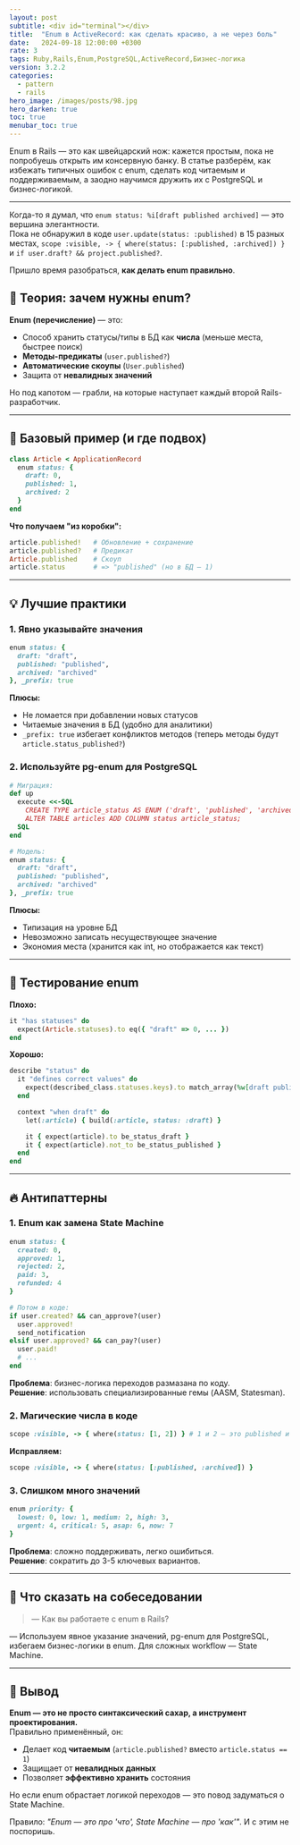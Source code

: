```yaml
---
layout: post
subtitle: <div id="terminal"></div>
title:  "Enum в ActiveRecord: как сделать красиво, а не через боль"
date:   2024-09-18 12:00:00 +0300
rate: 3
tags: Ruby,Rails,Enum,PostgreSQL,ActiveRecord,Бизнес-логика
version: 3.2.2
categories:
  - pattern
  - rails
hero_image: /images/posts/98.jpg
hero_darken: true
toc: true
menubar_toc: true
---
```

Enum в Rails — это как швейцарский нож: кажется простым, пока не попробуешь открыть им консервную банку. В статье разберём, как избежать типичных ошибок с enum, сделать код читаемым и поддерживаемым, а заодно научимся дружить их с PostgreSQL и бизнес-логикой.

---

Когда-то я думал, что `enum status: %i[draft published archived]` — это вершина элегантности.  
Пока не обнаружил в коде `user.update(status: :published)` в 15 разных местах, `scope :visible, -> { where(status: [:published, :archived]) }` и `if user.draft? && project.published?`.

Пришло время разобраться, **как делать enum правильно**.

## 🧠 Теория: зачем нужны enum?

**Enum (перечисление)** — это:
- Способ хранить статусы/типы в БД как **числа** (меньше места, быстрее поиск)
- **Методы-предикаты** (`user.published?`)
- **Автоматические скоупы** (`User.published`)
- Защита от **невалидных значений**

Но под капотом — грабли, на которые наступает каждый второй Rails-разработчик.

---

## 🔧 Базовый пример (и где подвох)

```ruby
class Article < ApplicationRecord
  enum status: {
    draft: 0,
    published: 1,
    archived: 2
  }
end
```

**Что получаем "из коробки":**
```ruby
article.published!   # Обновление + сохранение
article.published?   # Предикат
Article.published    # Скоуп
article.status       # => "published" (но в БД — 1)
```

---

## 💡 Лучшие практики

### 1. Явно указывайте значения

```ruby
enum status: {
  draft: "draft",
  published: "published",
  archived: "archived"
}, _prefix: true
```

**Плюсы:**
- Не ломается при добавлении новых статусов
- Читаемые значения в БД (удобно для аналитики)
- `_prefix: true` избегает конфликтов методов (теперь методы будут `article.status_published?`)

### 2. Используйте pg-enum для PostgreSQL

```ruby
# Миграция:
def up
  execute <<-SQL
    CREATE TYPE article_status AS ENUM ('draft', 'published', 'archived');
    ALTER TABLE articles ADD COLUMN status article_status;
  SQL
end

# Модель:
enum status: {
  draft: "draft",
  published: "published",
  archived: "archived"
}, _prefix: true
```

**Плюсы:**
- Типизация на уровне БД
- Невозможно записать несуществующее значение
- Экономия места (хранится как int, но отображается как текст)

---

## 🧪 Тестирование enum

**Плохо:**
```ruby
it "has statuses" do
  expect(Article.statuses).to eq({ "draft" => 0, ... })
end
```

**Хорошо:**
```ruby
describe "status" do
  it "defines correct values" do
    expect(described_class.statuses.keys).to match_array(%w[draft published archived])
  end

  context "when draft" do
    let(:article) { build(:article, status: :draft) }

    it { expect(article).to be_status_draft }
    it { expect(article).not_to be_status_published }
  end
end
```

---

## 🔥 Антипаттерны

### 1. Enum как замена State Machine
```ruby
enum status: {
  created: 0,
  approved: 1,
  rejected: 2,
  paid: 3,
  refunded: 4
}

# Потом в коде:
if user.created? && can_approve?(user)
  user.approved!
  send_notification
elsif user.approved? && can_pay?(user)
  user.paid!
  # ...
end
```

**Проблема**: бизнес-логика переходов размазана по коду.  
**Решение**: использовать специализированные гемы (AASM, Statesman).

### 2. Магические числа в коде
```ruby
scope :visible, -> { where(status: [1, 2]) } # 1 и 2 — это published и archived?
```

**Исправляем:**
```ruby
scope :visible, -> { where(status: [:published, :archived]) }
```

### 3. Слишком много значений
```ruby
enum priority: {
  lowest: 0, low: 1, medium: 2, high: 3, 
  urgent: 4, critical: 5, asap: 6, now: 7
}
```

**Проблема**: сложно поддерживать, легко ошибиться.  
**Решение**: сократить до 3-5 ключевых вариантов.

---

## 🎤 Что сказать на собеседовании

> — Как вы работаете с enum в Rails?

— Используем явное указание значений, pg-enum для PostgreSQL, избегаем бизнес-логики в enum. Для сложных workflow — State Machine.

---

## 🧾 Вывод

**Enum — это не просто синтаксический сахар, а инструмент проектирования.**  
Правильно применённый, он:
- Делает код **читаемым** (`article.published?` вместо `article.status == 1`)
- Защищает от **невалидных данных**
- Позволяет **эффективно хранить** состояния

Но если enum обрастает логикой переходов — это повод задуматься о State Machine.  

Правило: *"Enum — это про 'что', State Machine — про 'как'"*. И с этим не поспоришь.
